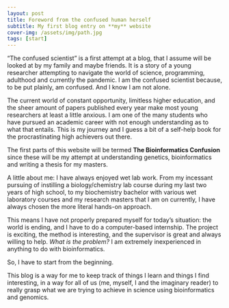 ```yaml
---
layout: post
title: Foreword from the confused human herself
subtitle: My first blog entry on **my** website
cover-img: /assets/img/path.jpg
tags: [start]
---
```


“The confused scientist” is a first attempt at a blog, that I assume will be looked at by my family and maybe friends. It is a story of a young researcher attempting to navigate the world of science, programming, adulthood and currently the pandemic. I am the confused scientist because, to be put plainly, am confused. And I know I am not alone.

The current world of constant opportunity, limitless higher education, and the sheer amount of papers published every year make most young researchers at least a little anxious. I am one of the many students who have pursued an academic career with not enough understanding as to what that entails. This is my journey and I guess a bit of a self-help book for the procrastinating high achievers out there.

The first parts of this website will be termed **The Bioinformatics Confusion** since these will be my attempt at understanding genetics, bioinformatics and writing a thesis for my masters. 

A little about me: I have always enjoyed wet lab work. From my incessant pursuing of instilling a biology/chemistry lab course during my last two years of high school, to my biochemistry bachelor with various wet laboratory courses and my research masters that I am on currently, I have always chosen the more literal hands-on approach.

This means I have not properly prepared myself for today’s situation: the world is ending, and I have to do a computer-based internship. The project is exciting, the method is interesting, and the supervisor is great and always willing to help. _What is the problem?_ I am extremely inexperienced in anything to do with bioinformatics.

So, I have to start from the beginning.

This blog is a way for me to keep track of things I learn and things I find interesting, in a way for all of us (me, myself, I and the imaginary reader) to really grasp what we are trying to achieve in science using bioinformatics and genomics.

